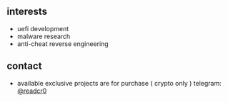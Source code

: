 ## interests

- uefi development  
- malware research  
- anti-cheat reverse engineering  

## contact
- available exclusive projects are for purchase ( crypto only )
telegram: [@readcr0](https://t.me/readcr0)
